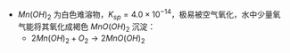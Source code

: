 - $Mn(OH)_2$ 为白色难溶物，$K_{sp} = 4.0 \times 10^{-14}$，极易被空气氧化，水中少量氧气能将其氧化成褐色 $MnO(OH)_2$ 沉淀：
	- $2Mn(OH)_2 + O_2 \rightarrow 2MnO(OH)_2$